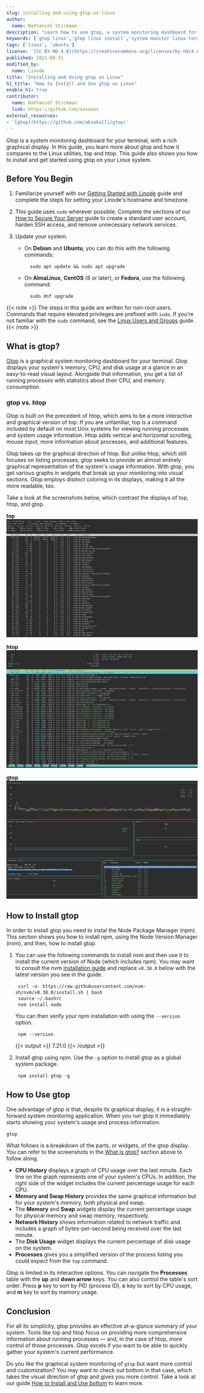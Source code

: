 ```yaml
---
slug: installing-and-using-gtop-on-linux
author:
  name: Nathaniel Stickman
description: "Learn how to use gtop, a system monitoring dashboard for your Linux terminal."
keywords: ['gtop linux','gtop linux install','system monitor linux terminal']
tags: ['linux', 'ubuntu']
license: '[CC BY-ND 4.0](https://creativecommons.org/licenses/by-nd/4.0)'
published: 2021-08-31
modified_by:
  name: Linode
title: "Installing and Using gtop on Linux"
h1_title: "How to Install and Use gtop on Linux"
enable_h1: true
contributor:
  name: Nathaniel Stickman
  link: https://github.com/nasanos
external_resources:
- '[gtop](https://github.com/aksakalli/gtop)'
---
```


Gtop is a system monitoring dashboard for your terminal, with a rich graphical display. In this guide, you learn more about gtop and how it compares to the Linux utilities, top and htop. This guide also shows you how to install and get started using gtop on your Linux system.

## Before You Begin

1. Familiarize yourself with our [Getting Started with Linode](/docs/getting-started/) guide and complete the steps for setting your Linode's hostname and timezone.

1. This guide uses `sudo` wherever possible. Complete the sections of our [How to Secure Your Server](/docs/security/securing-your-server/) guide to create a standard user account, harden SSH access, and remove unnecessary network services.

1. Update your system.

    - On **Debian** and **Ubuntu**, you can do this with the following commands:

            sudo apt update && sudo apt upgrade

    - On **AlmaLinux**, **CentOS** (8 or later), or **Fedora**, use the following command:

            sudo dnf upgrade

{{< note >}}
The steps in this guide are written for non-root users. Commands that require elevated privileges are prefixed with `sudo`. If you’re not familiar with the `sudo` command, see the [Linux Users and Groups](/docs/tools-reference/linux-users-and-groups/) guide.
{{< /note >}}

## What is gtop?

[Gtop](https://github.com/aksakalli/gtop) is a graphical system monitoring dashboard for your terminal. Gtop displays your system's memory, CPU, and disk usage at a glance in an easy-to-read visual layout. Alongside that information, you get a list of running processes with statistics about their CPU, and memory consumption.

### gtop vs. htop

Gtop is built on the precedent of htop, which aims to be a more interactive and graphical version of top. If you are unfamiliar, top is a command included by default on most Unix systems for viewing running processes and system usage information. Htop adds vertical and horizontal scrolling, mouse input, more information about processes, and additional features.

Gtop takes up the graphical direction of htop. But unlike htop, which still focuses on listing processes, gtop seeks to provide an almost entirely graphical representation of the system's usage information. With gtop, you get various graphs in widgets that break up your monitoring into visual sections. Gtop employs distinct coloring in its displays, making it all the more readable, too.

Take a look at the screenshots below, which contrast the displays of top, htop, and gtop.

**top**
[![System monitoring display in top](top-display_small.png)](top-display.png)

**htop**
[![System monitoring display in htop](htop-display_small.png)](htop-display.png)

**gtop**
[![System monitoring display in gtop](gtop-display_small.png)](gtop-display.png)

## How to Install gtop

In order to install gtop you need to instal the Node Package Manager (npm). This section shows you how to install npm, using the Node Version Manager (nvm), and then, how to install gtop.

1. You can use the following commands to install nvm and then use it to install the current version of Node (which includes npm). You may want to consult the nvm [installation guide](https://github.com/nvm-sh/nvm#installing-and-updating) and replace `v0.38.0` below with the latest version you see in the guide.

        curl -o- https://raw.githubusercontent.com/nvm-sh/nvm/v0.38.0/install.sh | bash
        source ~/.bashrc
        nvm install node

    You can then verify your npm installation with using the `--version` option.

        npm --version

    {{< output >}}
7.21.0
    {{< /output >}}

1. Install gtop using npm. Use the `-g` option to install gtop as a global system package.

        npm install gtop -g

## How to Use gtop

One advantage of gtop is that, despite its graphical display, it is a straight-forward system monitoring application. When you run gtop it immediately starts showing your system's usage and process information.

    gtop

What follows is a breakdown of the parts, or widgets, of the gtop display. You can refer to the screenshots in the [What is gtop?](/docs/guides/installing-and-using-gtop-on-linux/#what-is-gtop) section above to follow along.

- **CPU History** displays a graph of CPU usage over the last minute. Each line on the graph represents one of your system's CPUs. In addition, the right side of the widget includes the current percentage usage for each CPU.
- **Memory and Swap History** provides the same graphical information but for your system's memory, both physical and swap.
- The **Memory** and **Swap** widgets display the current percentage usage for physical memory and swap memory, respectively.
- **Network History** shows information related to network traffic and includes a graph of bytes-per-second being received over the last minute.
- The **Disk Usage** widget displays the current percentage of disk usage on the system.
- **Processes** gives you a simplified version of the process listing you could expect from the `top` command.

Gtop is limited in its interactive options. You can navigate the **Processes** table with the **up** and **down arrow** keys. You can also control the table's sort order. Press **p** key to sort by PID (process ID), **c** key to sort by CPU usage, and **m** key to sort by memory usage.

## Conclusion

For all its simplicity, gtop provides an effective at-a-glance summary of your system. Tools like top and htop focus on providing more comprehensive information about running processes — and, in the case of htop, more control of those processes. Gtop excels if you want to be able to quickly gather your system's current performance.

Do you like the graphical system monitoring of `gtop` but want more control and customization? You may want to check out bottom in that case, which takes the visual direction of gtop and gives you more control. Take a look at our guide [How to Install and Use bottom](/docs/guides/installing-and-using-bottom-on-linux/) to learn more.
